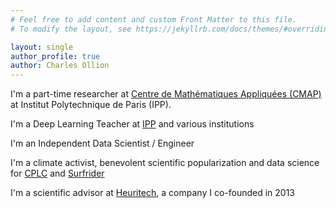 ```yaml
---
# Feel free to add content and custom Front Matter to this file.
# To modify the layout, see https://jekyllrb.com/docs/themes/#overriding-theme-defaults

layout: single
author_profile: true
author: Charles Ollion
---
```

I'm a part-time researcher at [Centre de Mathématiques Appliquées (CMAP)](https://portail.polytechnique.edu/cmap/fr/page-daccueil) at Institut Polytechnique de Paris (IPP).

I'm a Deep Learning Teacher at [IPP](https://m2dsupsdlclass.github.io/lectures-labs) and various institutions

I'm an Independent Data Scientist / Engineer

I'm a climate activist, benevolent scientific popularization and data science for [CPLC](https://citoyenspourleclimat.org/) and [Surfrider](https://surfrider.eu/nos-missions/dechets-aquatiques/plastic-origins-70172.html)

I'm a scientific advisor at [Heuritech](https://www.heuritech.com/), a company I co-founded in 2013
